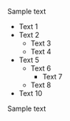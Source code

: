 Sample text

* Text 1
* Text 2
	* Text 3
	* Text 4
* Text 5
	* Text 6
		* Text 7
	* Text 8
* Text 10

Sample text
